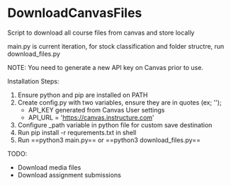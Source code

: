 # DownloadCanvasFiles
Script to download all course files from canvas and store locally

main.py is current iteration, for stock classification and folder structre, run download_files.py

NOTE: You need to generate a new API key on Canvas prior to use.

Installation Steps:

  1. Ensure python and pip are installed on PATH
  2. Create config.py with two variables, ensure they are in quotes (ex; '');
      * API_KEY generated from Canvas User settings
      * API_URL = 'https://canvas.instructure.com'
  4. Configure _path variable in python file for custom save destination
  5. Run pip install -r requrements.txt in shell
  6. Run ==python3 main.py== or ==python3 download_files.py== 

TODO:
* Download media files
* Download assignment submissions